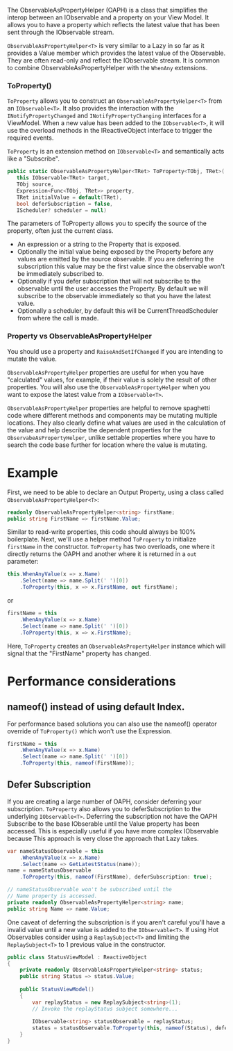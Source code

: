 The ObservableAsPropertyHelper (OAPH) is a class that simplifies the interop between an IObservable and a property on your View Model. It allows you to have a property which reflects the latest value that has been sent through the IObservable<T> stream. 
  
`ObservableAsPropertyHelper<T>` is very similar to a Lazy<T> in so far as it provides a Value member which provides the latest value of the Observable<T>. They are often read-only and reflect the IObservable<T> stream. It is common to combine ObservableAsPropertyHelper<T> with the `WhenAny` extensions. 

### ToProperty()
`ToProperty` allows you to construct an `ObservableAsPropertyHelper<T>` from an `IObservable<T>`. It also provides the interaction with the `INotifyPropertyChanged` and `INotifyPropertyChanging` interfaces for a ViewModel. When a new value has been added to the `IObservable<T>`, it will use the overload methods in the IReactiveObject interface to trigger the required events.

`ToProperty` is an extension method on `IObservable<T>` and semantically acts like a "Subscribe".

 ```cs
public static ObservableAsPropertyHelper<TRet> ToProperty<TObj, TRet>(
    this IObservable<TRet> target,
    TObj source,
    Expression<Func<TObj, TRet>> property,
    TRet initialValue = default(TRet),
    bool deferSubscription = false,
    IScheduler? scheduler = null)
```

The parameters of ToProperty allows you to specify the source of the property, often just the current class.
* An expression or a string to the Property that is exposed.
* Optionally the initial value being exposed by the Property before any values are emitted by the source observable. If you are deferring the subscription  this value may be the first value since the observable won't be immediately subscribed to.
* Optionally if you defer subscription that will not subscribe to the observable until the user accesses the Property. By default we will subscribe to the observable immediately so that you have the latest value.
* Optionally a scheduler, by default this will be CurrentThreadScheduler from where the call is made.

### Property vs ObservableAsPropertyHelper

You should use a property and `RaiseAndSetIfChanged` if you are intending to mutate the value.

`ObservableAsPropertyHelper` properties are useful for when you have "calculated" values, for example, if their value is solely the result of other properties. You will also use the `ObservableAsPropertyHelper` when you want to expose the latest value from a `IObservable<T>`.

`ObservableAsPropertyHelper` properties are helpful to remove spaghetti code where different methods and components may be mutating multiple locations. They also clearly define what values are used in the calculation of the value and help describe the dependent properties for the `ObservabeAsPropertyHelper`, unlike settable properties where you have to search the code base further for location where the value is mutating.

# Example
First, we need to be able to declare an Output Property, using a class called
`ObservableAsPropertyHelper<T>`:

```cs
readonly ObservableAsPropertyHelper<string> firstName;
public string FirstName => firstName.Value;
```

Similar to read-write properties, this code should always be 100% boilerplate.
Next, we'll use a helper method `ToProperty` to initialize `firstName` in the
constructor. `ToProperty` has two overloads, one where it directly returns the OAPH
and another where it is returned in a `out` parameter:

```cs
this.WhenAnyValue(x => x.Name)
    .Select(name => name.Split(' ')[0])
    .ToProperty(this, x => x.FirstName, out firstName);
```
or
```cs
firstName = this
    .WhenAnyValue(x => x.Name)
    .Select(name => name.Split(' ')[0])
    .ToProperty(this, x => x.FirstName);
```

Here, `ToProperty` creates an `ObservableAsPropertyHelper` instance which will
signal that the "FirstName" property has changed.

# Performance considerations

## nameof() instead of using default Index.
For performance based solutions you can also use the nameof() operator override of `ToProperty()`
which won't use the Expression.
```cs
firstName = this
    .WhenAnyValue(x => x.Name)
    .Select(name => name.Split(' ')[0])
    .ToProperty(this, nameof(FirstName));
```

## Defer Subscription
If you are creating a large number of OAPH, consider deferring your subscription. `ToProperty` also allows you to deferSubscription to the underlying `IObservable<T>`. Deferring the subscription not have the OAPH Subscribe to the base IObserable<T> until the Value property has been accessed. This is especially useful if you have more complex IObservable<T> because  This approach is very close the approach that Lazy<T> takes. 

```cs
var nameStatusObservable = this
    .WhenAnyValue(x => x.Name)
    .Select(name => GetLatestStatus(name));
name = nameStatusObservable
    .ToProperty(this, nameof(FirstName), deferSubscription: true);

// nameStatusObservable won't be subscribed until the 
// Name property is accessed.
private readonly ObservableAsPropertyHelper<string> name;
public string Name => name.Value; 
``` 

One caveat of deferring the subscription is if you aren't careful you'll have a invalid value until a new value is added to the `IObservable<T>`. If using Hot Observables consider using a `ReplaySubject<T>` and limiting the `ReplaySubject<T>` to 1 previous value in the constructor. 

```cs
public class StatusViewModel : ReactiveObject
{
    private readonly ObservableAsPropertyHelper<string> status;
    public string Status => status.Value;
    
    public StatusViewModel()
    {
        var replayStatus = new ReplaySubject<string>(1);
        // Invoke the replayStatus subject somewhere...
        
        IObservable<string> statusObservable = replayStatus; 
        status = statusObservable.ToProperty(this, nameof(Status), deferSubscription: true);
    }
}
```
